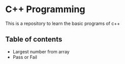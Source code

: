 # C++ Programming

This is a repository to learn the basic programs of c++


## Table of contents

- Largest number from array
- Pass or Fail
